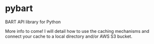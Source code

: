 # pybart

BART API library for Python

More info to come! I will detail how to use the caching mechanisms and connect your cache to a local directory and/or AWS S3 bucket.